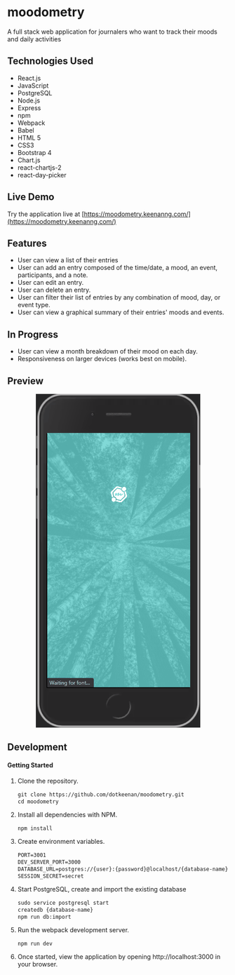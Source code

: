 # moodometry
A full stack web application for journalers who want to track their moods and daily activities

## Technologies Used
- React.js
- JavaScript
- PostgreSQL
- Node.js
- Express
- npm
- Webpack
- Babel
- HTML 5
- CSS3
- Bootstrap 4
- Chart.js
- react-chartjs-2
- react-day-picker

## Live Demo
Try the application live at [https://moodometry.keenanng.com/](https://moodometry.keenanng.com/)


## Features

- User can view a list of their entries
- User can add an entry composed of the time/date, a mood, an event, participants, and a note.
- User can edit an entry.
- User can delete an entry.
- User can filter their list of entries by any combination of mood, day, or event type.
- User can view a graphical summary of their entries' moods and events.

## In Progress

- User can view a month breakdown of their mood on each day.
- Responsiveness on larger devices (works best on mobile).

## Preview
  <p align="center">
    <img src="./doc-images/moodometry-demo.gif">
  </p>

## Development

#### Getting Started

1. Clone the repository.

    ```shell
    git clone https://github.com/dotkeenan/moodometry.git
    cd moodometry
    ```

1. Install all dependencies with NPM.

    ```shell
    npm install
    ```
1. Create environment variables.

    ```shell
    PORT=3001
    DEV_SERVER_PORT=3000
    DATABASE_URL=postgres://{user}:{password}@localhost/{database-name}
    SESSION_SECRET=secret
    ```

1. Start PostgreSQL, create and import the existing database

    ```shell
    sudo service postgresql start
    createdb {database-name}
    npm run db:import
    ```


1. Run the webpack development server.

    ```shell
    npm run dev
    ```

1. Once started, view the application by opening http://localhost:3000 in your browser.
